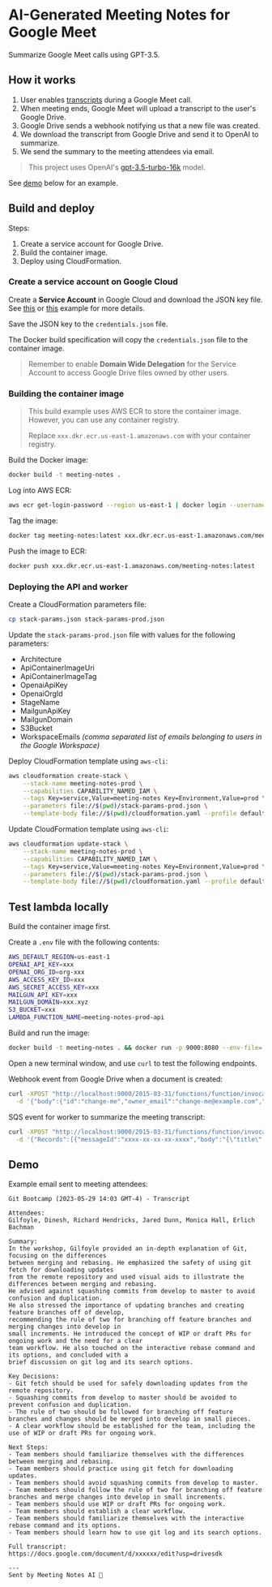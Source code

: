 # AI-Generated Meeting Notes for Google Meet

Summarize Google Meet calls using GPT-3.5.

## How it works

1. User enables [transcripts](https://support.google.com/meet/answer/12849897?hl=en) during a Google Meet call.
2. When meeting ends, Google Meet will upload a transcript to the user's Google Drive.
3. Google Drive sends a webhook notifying us that a new file was created.
4. We download the transcript from Google Drive and send it to OpenAI to summarize.
5. We send the summary to the meeting attendees via email.

>This project uses OpenAI's [gpt-3.5-turbo-16k](https://platform.openai.com/docs/models/gpt-3-5) model.

See [demo](#demo) below for an example.

## Build and deploy

Steps:

1. Create a service account for Google Drive.
2. Build the container image.
3. Deploy using CloudFormation.

### Create a service account on Google Cloud

Create a **Service Account** in Google Cloud and download the JSON key file.
See [this](https://docs.mithi.com/home/preparation-for-googleworkspace-by-enabling-domain-wide-delegation-using-oauth-service) or [this](https://medium.com/swlh/google-drive-push-notification-b62e2e2b3df4) example for more details.

Save the JSON key to the `credentials.json` file.

The Docker build specification will copy the `credentials.json` file to the container image.

>Remember to enable **Domain Wide Delegation** for the Service Account to access Google Drive files owned by other users.


### Building the container image

> This build example uses AWS ECR to store the container image. However, you can use any container registry.
> 
> Replace `xxx.dkr.ecr.us-east-1.amazonaws.com` with your container registry.

Build the Docker image:

```bash
docker build -t meeting-notes .
```

Log into AWS ECR:

```bash
aws ecr get-login-password --region us-east-1 | docker login --username AWS --password-stdin xxx.dkr.ecr.us-east-1.amazonaws.com
```

Tag the image:

```bash
docker tag meeting-notes:latest xxx.dkr.ecr.us-east-1.amazonaws.com/meeting-notes:latest
```

Push the image to ECR:

```bash
docker push xxx.dkr.ecr.us-east-1.amazonaws.com/meeting-notes:latest
```

### Deploying the API and worker

Create a CloudFormation parameters file:

```bash
cp stack-params.json stack-params-prod.json
```

Update the `stack-params-prod.json` file with values for the following parameters:

- Architecture
- ApiContainerImageUri
- ApiContainerImageTag
- OpenaiApiKey
- OpenaiOrgId
- StageName
- MailgunApiKey
- MailgunDomain
- S3Bucket
- WorkspaceEmails *(comma separated list of emails belonging to users in the Google Workspace)*

Deploy CloudFormation template using `aws-cli`:

```bash
aws cloudformation create-stack \
    --stack-name meeting-notes-prod \
    --capabilities CAPABILITY_NAMED_IAM \
    --tags Key=service,Value=meeting-notes Key=Environment,Value=prod \
    --parameters file://$(pwd)/stack-params-prod.json \
    --template-body file://$(pwd)/cloudformation.yaml --profile default
```

Update CloudFormation template using `aws-cli`:

```bash
aws cloudformation update-stack \
    --stack-name meeting-notes-prod \
    --capabilities CAPABILITY_NAMED_IAM \
    --tags Key=service,Value=meeting-notes Key=Environment,Value=prod \
    --parameters file://$(pwd)/stack-params-prod.json \
    --template-body file://$(pwd)/cloudformation.yaml --profile default
```

## Test lambda locally

Build the container image first.

Create a `.env` file with the following contents:

```bash
AWS_DEFAULT_REGION=us-east-1
OPENAI_API_KEY=xxx
OPENAI_ORG_ID=org-xxx
AWS_ACCESS_KEY_ID=xxx
AWS_SECRET_ACCESS_KEY=xxx
MAILGUN_API_KEY=xxx
MAILGUN_DOMAIN=xxx.xyz
S3_BUCKET=xxx
LAMBDA_FUNCTION_NAME=meeting-notes-prod-api
````

Build and run the image:

```bash
docker build -t meeting-notes . && docker run -p 9000:8080 --env-file=.env --rm meeting-notes
```

Open a new terminal window, and use `curl` to test the following endpoints.

Webhook event from Google Drive when a document is created:

```bash
curl -XPOST "http://localhost:9000/2015-03-31/functions/function/invocations" \
  -d '{"body":{"id":"change-me","owner_email":"change-me@example.com","title":"Test - Transcript"}}'
```

SQS event for worker to summarize the meeting transcript:

```bash
curl -XPOST "http://localhost:9000/2015-03-31/functions/function/invocations" \
  -d '{"Records":[{"messageId":"xxxx-xx-xx-xx-xxxx","body":"{\"title\":\"Example Meeting (2023-05-26 12:38 GMT-4) - Transcript\",\"id\":\"change-me\",\"link\":\"https://docs.google.com/document/d/change-me/edit?usp=drivesdk\",\"owner_email\":\"change-me@example.com\"}","attributes":{"ApproximateReceiveCount":"1","AWSTraceHeader":"Root=1-6470f9b0-xxxx;Parent=xxxx;Sampled=0;Lineage=85108a56:0","SentTimestamp":"1685125554295","SenderId":"change-me:meeting-notes-prod-api","ApproximateFirstReceiveTimestamp":"1685125554296"},"messageAttributes":{},"md5OfBody":"11268099d001110f04757778362ddb11","eventSource":"aws:sqs","eventSourceARN":"arn:aws:sqs:us-east-1:change-me:meeting-notes-prod-prod-queue","awsRegion":"us-east-1"}]}'
```

## Demo

Example email sent to meeting attendees:

```text
Git Bootcamp (2023-05-29 14:03 GMT-4) - Transcript

Attendees:
Gilfoyle, Dinesh, Richard Hendricks, Jared Dunn, Monica Hall, Erlich Bachman 

Summary:
In the workshop, Gilfoyle provided an in-depth explanation of Git, focusing on the differences 
between merging and rebasing. He emphasized the safety of using git fetch for downloading updates 
from the remote repository and used visual aids to illustrate the differences between merging and rebasing. 
He advised against squashing commits from develop to master to avoid confusion and duplication. 
He also stressed the importance of updating branches and creating feature branches off of develop, 
recommending the rule of two for branching off feature branches and merging changes into develop in 
small increments. He introduced the concept of WIP or draft PRs for ongoing work and the need for a clear 
team workflow. He also touched on the interactive rebase command and its options, and concluded with a 
brief discussion on git log and its search options.

Key Decisions:
- Git fetch should be used for safely downloading updates from the remote repository.
- Squashing commits from develop to master should be avoided to prevent confusion and duplication.
- The rule of two should be followed for branching off feature branches and changes should be merged into develop in small pieces.
- A clear workflow should be established for the team, including the use of WIP or draft PRs for ongoing work.

Next Steps:
- Team members should familiarize themselves with the differences between merging and rebasing.
- Team members should practice using git fetch for downloading updates.
- Team members should avoid squashing commits from develop to master.
- Team members should follow the rule of two for branching off feature branches and merge changes into develop in small increments.
- Team members should use WIP or draft PRs for ongoing work.
- Team members should establish a clear workflow.
- Team members should familiarize themselves with the interactive rebase command and its options.
- Team members should learn how to use git log and its search options.

Full transcript:
https://docs.google.com/document/d/xxxxxx/edit?usp=drivesdk

---
Sent by Meeting Notes AI 🤖
```